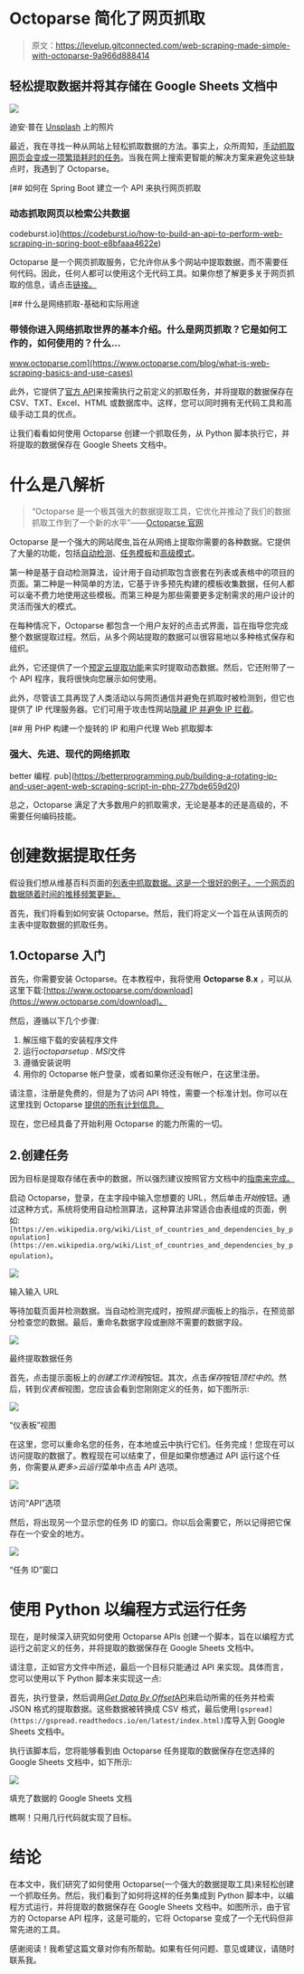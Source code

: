 # Octoparse 简化了网页抓取

> 原文：<https://levelup.gitconnected.com/web-scraping-made-simple-with-octoparse-9a966d888414>

## 轻松提取数据并将其存储在 Google Sheets 文档中

![](img/4ac615536bbd9cd0bcd154c1fcbe4110.png)

迪安·普在 [Unsplash](https://unsplash.com/s/photos/python?utm_source=unsplash&utm_medium=referral&utm_content=creditCopyText) 上的照片

最近，我在寻找一种从网站上轻松抓取数据的方法。事实上，众所周知，[手动抓取网页会变成一项繁琐耗时的任务](https://codeburst.io/how-to-build-an-api-to-perform-web-scraping-in-spring-boot-e8bfaaa4622e)。当我在网上搜索更智能的解决方案来避免这些缺点时，我遇到了 Octoparse。

[](https://codeburst.io/how-to-build-an-api-to-perform-web-scraping-in-spring-boot-e8bfaaa4622e) [## 如何在 Spring Boot 建立一个 API 来执行网页抓取

### 动态抓取网页以检索公共数据

codeburst.io](https://codeburst.io/how-to-build-an-api-to-perform-web-scraping-in-spring-boot-e8bfaaa4622e) 

Octoparse 是一个网页抓取服务，它允许你从多个网站中提取数据，而不需要任何代码。因此，任何人都可以使用这个无代码工具。如果你想了解更多关于网页抓取的信息，请点击[链接。](https://www.octoparse.com/blog/what-is-web-scraping-basics-and-use-cases)

[](https://www.octoparse.com/blog/what-is-web-scraping-basics-and-use-cases) [## 什么是网络抓取-基础和实际用途

### 带领你进入网络抓取世界的基本介绍。什么是网页抓取？它是如何工作的，如何使用的？什么…

www.octoparse.com](https://www.octoparse.com/blog/what-is-web-scraping-basics-and-use-cases) 

此外，它提供了[官方 API](https://helpcenter.octoparse.com/hc/en-us/articles/360026820692-Data-Export-API-and-Advanced-API)来按需执行之前定义的抓取任务，并将提取的数据保存在 CSV、TXT、Excel、HTML 或数据库中。这样，您可以同时拥有无代码工具和高级手动工具的优点。

让我们看看如何使用 Octoparse 创建一个抓取任务，从 Python 脚本执行它，并将提取的数据保存在 Google Sheets 文档中。

# 什么是八解析

> “Octoparse 是一个极其强大的数据提取工具，它优化并推动了我们的数据抓取工作到了一个新的水平”——[Octoparse 官网](https://www.octoparse.com/)

Octoparse 是一个强大的网站爬虫,旨在从网络上提取你需要的各种数据。它提供了大量的功能，包括[自动检测](https://www.octoparse.com/blog/extract-data-with-auto-detection)、[任务模板](https://service.octoparse.com/webscrapingtemplates)和[高级模式](https://helpcenter.octoparse.com/hc/en-us/articles/900003268086-Advanced-Mode-Build-your-own-crawler-using-point-and-click-Version-8-)。

第一种是基于自动检测算法，设计用于自动抓取包含嵌套在列表或表格中的项目的页面。第二种是一种简单的方法，它基于许多预先构建的模板收集数据，任何人都可以毫不费力地使用这些模板。而第三种是为那些需要更多定制需求的用户设计的灵活而强大的模式。

在每种情况下，Octoparse 都包含一个用户友好的点击式界面，旨在指导您完成整个数据提取过程。然后，从多个网站提取的数据可以很容易地以多种格式保存和组织。

此外，它还提供了一个[预定云提取功能](https://www.octoparse.com/blog/extracting-dynamic-data-with-octoparse)来实时提取动态数据。然后，它还附带了一个 API 程序，我将很快向您展示如何使用。

此外，尽管该工具再现了人类活动以与网页通信并避免在抓取时被检测到，但它也提供了 IP 代理服务器。它们可用于攻击性网站[隐藏 IP 并避免 IP 拦截](https://betterprogramming.pub/building-a-rotating-ip-and-user-agent-web-scraping-script-in-php-277bde659d20)。

[](https://betterprogramming.pub/building-a-rotating-ip-and-user-agent-web-scraping-script-in-php-277bde659d20) [## 用 PHP 构建一个旋转的 IP 和用户代理 Web 抓取脚本

### 强大、先进、现代的网络抓取

better 编程. pub](https://betterprogramming.pub/building-a-rotating-ip-and-user-agent-web-scraping-script-in-php-277bde659d20) 

总之，Octoparse 满足了大多数用户的抓取需求，无论是基本的还是高级的，不需要任何编码技能。

# 创建数据提取任务

假设我们想从维基百科页面的[列表中抓取数据。这是一个很好的例子，一个网页的数据随着时间的推移频繁更新。](https://en.wikipedia.org/wiki/List_of_countries_and_dependencies_by_population)

首先，我们将看到如何安装 Octoparse。然后，我们将定义一个旨在从该网页的主表中提取数据的抓取任务。

## 1.Octoparse 入门

首先，你需要安装 Octoparse。在本教程中，我将使用 **Octoparse 8.x** ，可以从这里下载:[https://www.octoparse.com/download](https://www.octoparse.com/download)。

然后，遵循以下几个步骤:

1.  解压缩下载的安装程序文件
2.  运行*octoparsetup . MSI*文件
3.  遵循安装说明
4.  用你的 Octoparse 帐户登录，或者如果你还没有帐户，在这里注册。

请注意，注册是免费的，但是为了访问 API 特性，需要一个标准计划。你可以在这里找到 Octoparse [提供的所有计划信息。](https://www.octoparse.com/pricing)

现在，您已经具备了开始利用 Octoparse 的能力所需的一切。

## 2.创建任务

因为目标是提取存储在表中的数据，所以强烈建议按照官方文档中的[指南来完成。](https://helpcenter.octoparse.com/hc/en-us/articles/900001295403)

启动 Octoparse，登录，在主字段中输入您想要的 URL，然后单击*开始*按钮。通过这种方式，系统将使用自动检测算法，这种算法非常适合由表组成的页面，例如:`[https://en.wikipedia.org/wiki/List_of_countries_and_dependencies_by_population](https://en.wikipedia.org/wiki/List_of_countries_and_dependencies_by_population)`。

![](img/9b82e688e9dc9c6b8e2951c2c9181493.png)

输入输入 URL

等待加载页面并检测数据。当自动检测完成时，按照*提示*面板上的指示，在预览部分检查您的数据。最后，重命名数据字段或删除不需要的数据字段。

![](img/fb997dfe95e8d5c4cffbfb50d1d9ee28.png)

最终提取数据任务

首先，点击提示面板上的*创建工作流程*按钮。其次，点击*保存*按钮*顶栏中的*。然后，转到*仪表板*视图，您应该会看到您刚刚定义的任务，如下图所示:

![](img/0070cbe0463646a7ff800a7ed7a2bb00.png)

“仪表板”视图

在这里，您可以重命名您的任务，在本地或云中执行它们。任务完成！您现在可以访问提取的数据了。教程现在可以结束了，但是如果你想通过 API 运行这个任务，你需要从*更多>云运行*菜单中点击 *API* 选项。

![](img/35d6bb6d0b12abe5ae8adcee2d214326.png)

访问“API”选项

然后，将出现另一个显示您的任务 ID 的窗口。你以后会需要它，所以记得把它保存在一个安全的地方。

![](img/5cedbf34eda04b00116d9b7300d31d96.png)

“任务 ID”窗口

# 使用 Python 以编程方式运行任务

现在，是时候深入研究如何使用 Octoparse APIs 创建一个脚本，旨在以编程方式运行之前定义的任务，并将提取的数据保存在 Google Sheets 文档中。

请注意，正如官方文件中所述，最后一个目标只能通过 API 来实现。具体而言，您可以使用以下 Python 脚本来实现这一点:

首先，执行登录，然后调用[*Get Data By Offset*API](http://advancedapi.octoparse.com/help#_actions_AllDataGetDataOfTaskByOffset)来启动所需的任务并检索 JSON 格式的提取数据。这些数据被转换成 CSV 格式，最后使用`[gspread](https://gspread.readthedocs.io/en/latest/index.html)`库导入到 Google Sheets 文档中。

执行该脚本后，您将能够看到由 Octoparse 任务提取的数据保存在您选择的 Google Sheets 文档中，如下所示:

![](img/414965ec719b7234a5d2becf6b470bc8.png)

填充了数据的 Google Sheets 文档

瞧啊！只用几行代码就实现了目标。

# 结论

在本文中，我们研究了如何使用 Octoparse(一个强大的数据提取工具)来轻松创建一个抓取任务。然后，我们看到了如何将这样的任务集成到 Python 脚本中，以编程方式运行，并将提取的数据保存在 Google Sheets 文档中。如图所示，由于官方的 Octoparse API 程序，这是可能的，它将 Octoparse 变成了一个无代码但非常先进的工具。

感谢阅读！我希望这篇文章对你有所帮助。如果有任何问题、意见或建议，请随时联系我。